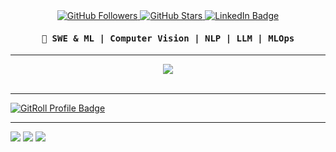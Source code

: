 <div align="center">
  <a href="https://github.com/iv4n-ga6l" target="_blank">
    <img src="https://img.shields.io/github/followers/iv4n-ga6l?label=GitHub+Followers&style=flat-square&logo=github&color=DE0068" alt="GitHub Followers" />
  </a>
  <a href="https://github.com/iv4n-ga6l?tab=repositories" target="_blank">
    <img src="https://img.shields.io/github/stars/iv4n-ga6l?label=Stars&style=flat-square&logo=github&color=1796A4" alt="GitHub Stars" />
  </a>
  <a href="https://www.linkedin.com/in/ivan-apedo" target="_blank">
    <img src="https://img.shields.io/badge/LinkedIn-%230A66C2?style=flat-square&logo=linkedin&logoColor=white" alt="LinkedIn Badge" />
  </a>
</div>

<div align="center">
	<samp>
<h4><strong>🧠 SWE & ML | Computer Vision | NLP | LLM | MLOps </strong></h4>                                                                               
</samp>
</div>


<hr/>


<div align="center">
	<a href="https://skillicons.dev">
    <img src="https://skillicons.dev/icons?i=python,go,flask,fastapi,tensorflow,pytorch,sklearn,opencv,firebase,gcp,mongodb,postgres,docker,kubernetes,githubactions" />
  </a>
</div>


<br>


---

<a href="https://gitroll.io/profile/uUr52eYuQK9PHznyGLy5miocCP8H2" target="_blank"><img src="https://gitroll.io/api/badges/profiles/v1/uUr52eYuQK9PHznyGLy5miocCP8H2?theme=light" alt="GitRoll Profile Badge"/></a>

---

![](http://github-profile-summary-cards.vercel.app/api/cards/profile-details?username=iv4n-ga6l&theme=blueberry)
![](http://github-profile-summary-cards.vercel.app/api/cards/stats?username=iv4n-ga6l&theme=blueberry)
![](http://github-profile-summary-cards.vercel.app/api/cards/repos-per-language?username=iv4n-ga6l&theme=blueberry)

<!--
---

## ⭐ Some Projects

<table>
  <tbody>
  <tr>
  <th>
  Project
  </th>
  <th width="35%">
Links
</th>
  </tr>
	  <tr>
		<td>
<img width="600px" src="https://github.com/user-attachments/assets/9cc7d1dc-8221-46b9-b0e5-0e46277bd1f7" alt="River cruise tours" />
<h3>River cruise tours</h3>
<p>
River cruise tours booking mobile app built in Flutter 💙 
</p>
		</td>
		<td>
		<p>🔗 <a href="https://iv4n-ga6l.github.io/river_cruises_dribble-clone" target="_blank">Launch</a></p>
<h4>Source code</h4>
<div>
  <a href="https://github.com/iv4n-ga6l/river_cruises_dribble-clone" target="_blank">
  <img src="https://github-readme-stats.vercel.app/api/pin/?username=iv4n-ga6l&repo=river_cruises_dribble-clone&theme=blueberry" alt="River cruise tours" />
  </a>
</div>
		</td>
	</tr>
	  <tr>
		<td>
<img width="600px" src="https://github.com/user-attachments/assets/3d37c44d-aff8-4fdd-a2fe-835e871206d1" alt="ghexplorer" />			
<h3>ghexplorer</h3>
<p>
Terminal based GitHub profile explorer tool built in Go using Bubble Tea.
</p>
		</td>
		<td>
<h4>Source code</h4>
<div>
  <a href="https://github.com/iv4n-ga6l/ghexplorer" target="_blank">
  <img src="https://github-readme-stats.vercel.app/api/pin/?username=iv4n-ga6l&repo=ghexplorer&theme=blueberry" alt="ghexplorer" />
  </a>
</div>
		</td>
	</tr>
  <tr>
		<td>
<img width="600px" src="https://i.ibb.co/4fS1f5Z/guardian-poster.jpg" alt="Guardian AI" />
<h3>Guardian AI</h3>
<p>
AI Cybersecurity Companion and scam/fraud prevention mobile app built in Flutter 💙 for the <a href="https://ai.google.dev/competition?hl=fr">Google Gemini Competition</a>
</p>
<p>🎥 <a href="https://youtu.be/m6T1mizEnOs">Watch Submission</a></p>
		</td>
		<td>
		</td>
	</tr>
	<tr>
		<td>
<img width="600px" src="https://github.com/user-attachments/assets/f2636e90-0462-40f8-8ef4-4755146f251b" alt="Playful dice game built with flutter" />
<h3>Life Dice - Dice Rolling Game</h3>
<p>
Playful dice rolling game built in Flutter 💙 with fun animations and faces customization
</p>
		</td>
		<td>
		<p>🔗 <a href="https://iv4n-ga6l.github.io/dice_game" target="_blank">Launch</a></p>
<h4>Source code</h4>
<div>
  <a href="https://github.com/iv4n-ga6l/dice_game" target="_blank">
  <img src="https://github-readme-stats.vercel.app/api/pin/?username=iv4n-ga6l&repo=dice_game&theme=blueberry" alt="Dice Game" />
  </a>
</div>
		</td>
	</tr>
	<tr>
		<td>
<img width="600px" src="https://github.com/user-attachments/assets/78301610-8c67-4665-9695-cf0be1351630" alt="Delivery Tracker" />
			
<h3>Delivery Tracker Simulator</h3>
<p>
Delivery tracker simulator built with React/MaterialUI with NodeJS backend
</p>
		</td>
		<td>
		<p>🔗 <a href="https://delivery-tracker-web.netlify.app/" target="_blank">Launch</a></p>
		</td>
	</tr>
	</tbody>
</table>
-->
